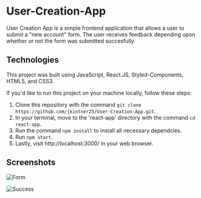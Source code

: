 # User-Creation-App

User Creation App is a simple frontend application that allows a user to submit a "new account" form.
The user receives feedback depending upon whether or not the form was submitted succesfully.

## Technologies
This project was built using JavaScript, React.JS, Styled-Components, HTML5, and CSS3.

If you'd like to run this project on your machine locally, follow these steps:

1. Clone this repository with the command ```git clone https://github.com/jkintner25/User-Creation-App.git```.
2. In your terminal, move to the 'react-app' directory with the command ```cd react-app```.
3. Run the command ```npm install``` to install all necessary dependcies.
4. Run ```npm start```.
5. Lastly, visit http://localhost:3000/ in your web browser.

## Screenshots

![Form](https://user-images.githubusercontent.com/95717139/191891314-0fd0fb29-dbdd-4add-9738-4cb42b248882.PNG)

![Success](https://user-images.githubusercontent.com/95717139/191891138-09c70783-aea9-4593-908f-d23cf5254562.PNG)
